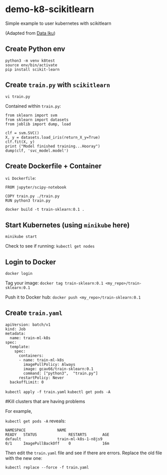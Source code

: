 # demo-k8-scikitlearn
Simple example to user kubernetes with scikitlearn

(Adapted from [Data Iku](https://blog.dataiku.com/how-to-perform-basic-ml-training-with-scikit-learn-docker-and-kubernetes))

## Create Python env

```
python3 -m venv k8test
source env/bin/activate
pip install scikit-learn
```

## Create `train.py` with `scikitlearn`

`vi train.py`

Contained within `train.py`:

```
from sklearn import svm
from sklearn import datasets
from joblib import dump, load

clf = svm.SVC()
X, y = datasets.load_iris(return_X_y=True)
clf.fit(X, y)
print ("Model finished training...Hooray")
dump(clf, 'svc_model.model')
```

## Create Dockerfile + Container
`vi Dockerfile`:

```
FROM jupyter/scipy-notebook

COPY train.py ./train.py
RUN python3 train.py
```

`docker build -t train-sklearn:0.1 .`

## Start Kubernetes (using `minikube` here)

`minikube start`

Check to see if running:
`kubectl get nodes`

## Login to Docker

`docker login`

Tag your image:
`docker tag train-sklearn:0.1 <my_repo>/train-sklearn:0.1`

Push it to Docker hub:
`docker push <my_repo>/train-sklearn:0.1`

## Create `train.yaml`

```
apiVersion: batch/v1
kind: Job
metadata:
  name: train-ml-k8s
spec:
  template:
    spec:
      containers:
      - name: train-ml-k8s
        imagePullPolicy: Always
        image: gcav66/train-sklearn:0.1
        command: ["python3",  "train.py"]
      restartPolicy: Never
  backoffLimit: 0
  ```
  
  `kubectl apply -f train.yaml`
  `kubectl get pods -A`
  
  
#Kill clusters that are having problems

For example,

`kubectl get pods -A` reveals:

```
NAMESPACE              NAME                                         READY   STATUS              RESTARTS       AGE
default                train-ml-k8s-1-n8js9                         0/1     ImagePullBackOff    0              16m
```

Then edit the `train.yaml` file and see if there are errors. Replace the old file with the new one:

`kubectl replace --force -f train.yaml`

